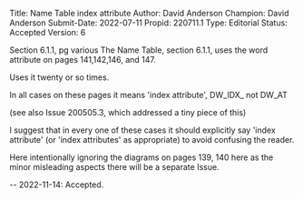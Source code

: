 Title:       Name Table index attribute
Author:      David Anderson
Champion:    David Anderson
Submit-Date: 2022-07-11
Propid:      220711.1
Type:        Editorial
Status:      Accepted
Version:     6

Section 6.1.1, pg various
The Name Table, section 6.1.1, uses the word
attribute on pages 141,142,146, and 147.

Uses it twenty or so times.

In all cases on these pages it means
      'index attribute', DW_IDX_
      not DW_AT

(see also Issue 200505.3, which addressed a tiny
piece of this)

I suggest that in every one of these cases
it should explicitly say 'index attribute'
(or 'index attributes' as appropriate)
to avoid confusing the reader.

Here intentionally ignoring the diagrams on pages 139, 140
here as the minor misleading aspects there will be a separate Issue.

-- 
2022-11-14:  Accepted.

